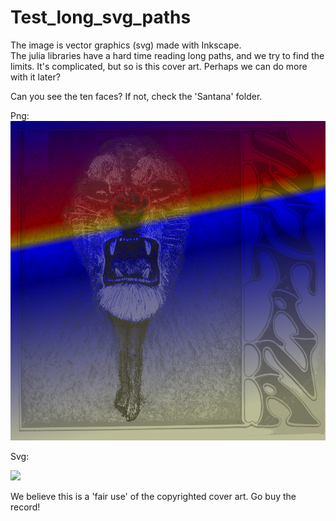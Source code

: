 # Test_long_svg_paths

The image is vector graphics (svg) made with Inkscape.  
The julia libraries have a hard time reading long paths, and we try to find the limits. It's complicated, but so is this cover art. Perhaps we can do more with it later? 

Can you see the ten faces? If not, check the 'Santana' folder.

Png:
<img src="https://github.com/hustf/infinite_source/raw/main/75.png">

Svg:

<img src="https://github.com/hustf/infinite_source/raw/main/75.svg">

We believe this is a 'fair use' of the copyrighted cover art. Go buy the record!